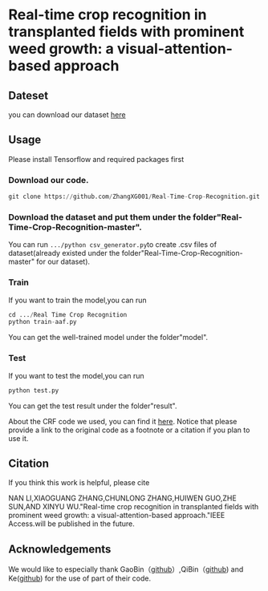# Real-time crop recognition in transplanted fields with prominent weed growth: a visual-attention-based approach

## Dateset

you can download our dataset [here](https://pan.baidu.com/s/1gH1X_FXsP8ah2ehKGBiSOg)

## Usage

Please install Tensorflow and required packages first

### Download our code.

```python
git clone https://github.com/ZhangXG001/Real-Time-Crop-Recognition.git
```

### Download the dataset and put them under the folder"Real-Time-Crop-Recognition-master".

You can run ``` .../python csv_generator.py ```to create .csv files of dataset(already existed under the folder"Real-Time-Crop-Recognition-master" for our dataset).


### Train

If you want to train the model,you can run

```python
cd .../Real Time Crop Recognition
python train-aaf.py
```
You can get the well-trained model under the folder"model".

### Test

If you want to test the model,you can run

```python
python test.py
```
You can get the test result under the folder"result".

About the CRF code we used, you can find it [here](https://github.com/Andrew-Qibin/dss_crf). Notice that please provide a link to the original code as a footnote or a citation if you plan to use it.

## Citation

If you think this work is helpful, please cite

NAN LI,XIAOGUANG ZHANG,CHUNLONG ZHANG,HUIWEN GUO,ZHE SUN,AND XINYU WU."Real-time crop recognition in transplanted fields with prominent weed growth: a visual-attention-based approach."IEEE Access.will be published in the future.

## Acknowledgements

We would like to especially thank GaoBin（[github](https://github.com/gbyy422990/salience_object_detection)）,QiBin（[github](https://github.com/Andrew-Qibin/DSS)) and Ke([github](https://github.com/twke18/Adaptive_Affinity_Fields)) for the use of part of their code.
